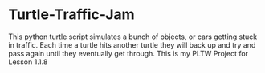 # Turtle-Traffic-Jam
This python turtle script simulates a bunch of objects, or cars getting stuck in traffic.
Each time a turtle hits another turtle they will back up and try and pass again until they eventually get through.
This is my PLTW Project for Lesson 1.1.8
